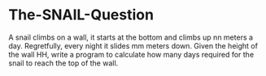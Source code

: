 # The-SNAIL-Question

A snail climbs on a wall, it starts at the bottom and climbs up nn meters a day. Regretfully, every night it slides mm meters down.
Given the height of the wall HH, write a program to calculate how many days required for the snail to reach the top of the wall.
